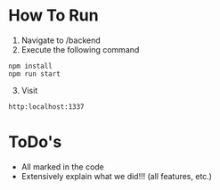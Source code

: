 # How To Run
1. Navigate to /backend
2. Execute the following command
```
npm install
npm run start
```
3. Visit 
```
http:localhost:1337
```

# ToDo's
- All marked in the code
- Extensively explain what we did!!! (all features, etc.)